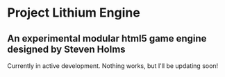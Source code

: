 Project Lithium Engine
======================

An experimental modular html5 game engine designed by Steven Holms
------------------------------------------------------------------

Currently in active development. Nothing works, but I'll be updating soon!
